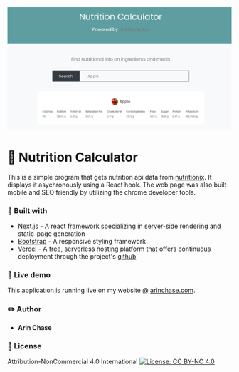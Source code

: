 ![Alt text](/public/images/preview.png)

# :iphone: Nutrition Calculator
This is a simple program that gets nutrition api data from [nutritionix](https://nutritionix.com). It displays it asychronously using  a React hook. The web page was also built mobile and SEO friendly by utilizing the chrome developer tools.

### :hammer: Built with
* [Next.js](https://nextjs.org/) - A react framework specializing in server-side rendering and static-page generation
* [Bootstrap](https://getbootstrap.com/) - A responsive styling framework
* [Vercel](https://vercel.com/) - A free, serverless hosting platform that offers continuous deployment through the project's [github](https://github.com/ArinChase/nutrition-calculator)

### :pushpin: Live demo
This application is running live on my website @ [arinchase.com](https://arinchase.com).

### :pencil2: Author
* **Arin Chase**

### :memo: License
Attribution-NonCommercial 4.0 International
[![License: CC BY-NC 4.0](https://licensebuttons.net/l/by-nc/4.0/80x15.png)](https://creativecommons.org/licenses/by-nc/4.0/)